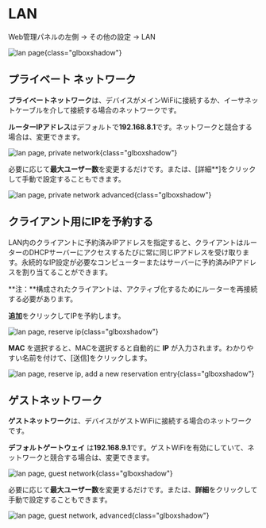 # LAN

Web管理パネルの左側 -> その他の設定 -> LAN 

![lan page](https://static.gl-inet.com/docs/router/en/4/tutorials/lan/lan_page.png){class="glboxshadow"}

## プライベート ネットワーク

**プライベートネットワーク**は、デバイスがメインWiFiに接続するか、イーサネットケーブルを介して接続する場合のネットワークです。

**ルーターIPアドレス**はデフォルトで**192.168.8.1**です。ネットワークと競合する場合は、変更できます。

![lan page, private network](https://static.gl-inet.com/docs/router/en/4/tutorials/lan/private_network.png){class="glboxshadow"}

必要に応じて**最大ユーザー数**を変更するだけです。または、[詳細**]をクリックして手動で設定することもできます。

![lan page, private network advanced](https://static.gl-inet.com/docs/router/en/4/tutorials/lan/private_network_advanced.png){class="glboxshadow"}

## クライアント用にIPを予約する

 LAN内のクライアントに予約済みIPアドレスを指定すると、クライアントはルーターのDHCPサーバーにアクセスするたびに常に同じIPアドレスを受け取ります。永続的なIP設定が必要なコンピューターまたはサーバーに予約済みIPアドレスを割り当てることができます。

**注：**構成されたクライアントは、アクティブ化するためにルーターを再接続する必要があります。

**追加**をクリックしてIPを予約します。

![lan page, reserve ip](https://static.gl-inet.com/docs/router/en/4/tutorials/lan/reserve_ip.png){class="glboxshadow"}

 **MAC** を選択すると、MACを選択すると自動的に **IP** が入力されます。わかりやすい名前を付けて、[送信]をクリックします。

![lan page, reserve ip, add a new reservation entry](https://static.gl-inet.com/docs/router/en/4/tutorials/lan/add_a_new_reservation_entry.png){class="glboxshadow"}

## ゲストネットワーク

**ゲストネットワーク**は、デバイスがゲストWiFiに接続する場合のネットワークです。

**デフォルトゲートウェイ** は**192.168.9.1**です。ゲストWiFiを有効にしていて、ネットワークと競合する場合は、変更できます。

![lan page, guest network](https://static.gl-inet.com/docs/router/en/4/tutorials/lan/guest_network.png){class="glboxshadow"}

必要に応じて**最大ユーザー数**を変更するだけです。または、**詳細**をクリックして手動で設定することもできます。

![lan page, guest network, advanced](https://static.gl-inet.com/docs/router/en/4/tutorials/lan/guest_network_advanced.png){class="glboxshadow"}
